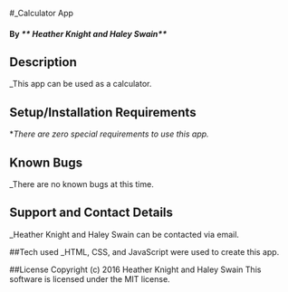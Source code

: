 #_Calculator App

#### By _** Heather Knight and Haley Swain**_

## Description
_This app can be used as a calculator.

## Setup/Installation Requirements

*_There are zero special requirements to use this app._

## Known Bugs
_There are no known bugs at this time.

## Support and Contact Details
_Heather Knight and Haley Swain can be contacted via email.

##Tech used
_HTML, CSS, and JavaScript were used to create this app.

##License
Copyright (c) 2016 Heather Knight and Haley Swain
This software is licensed under the MIT license.
